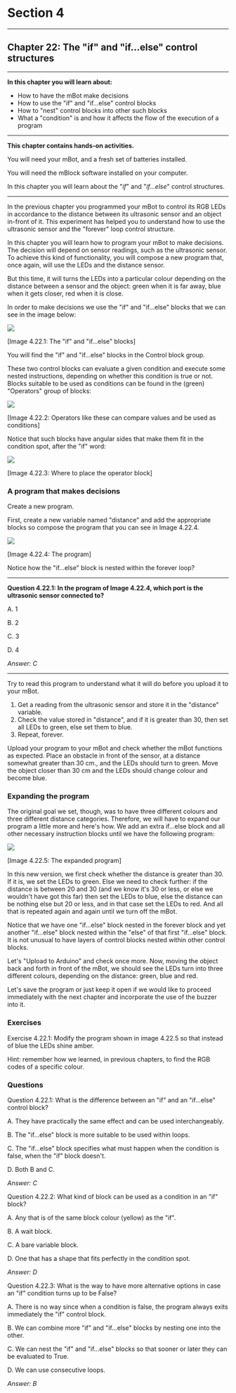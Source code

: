 # Section 4

---

## Chapter 22: The "if" and "if...else" control structures

---

**In this chapter you will learn about:**

* How to have the mBot make decisions
* How to use the "if" and "if...else" control blocks
* How to "nest" control blocks into other such blocks
* What a "condition" is and how it affects the flow of the execution of a program

---

**This chapter contains hands-on activities.**

You will need your mBot, and a fresh set of batteries installed.

You will need the mBlock software installed on your computer.

In this chapter you will learn about the "_if_" and "_if...else_" control structures.

---

In the previous chapter you programmed your mBot to control its RGB LEDs in accordance to the distance between its ultrasonic sensor and an object in-front of it. This experiment has helped you to understand how to use the ultrasonic sensor and the "forever" loop control structure.

In this chapter you will learn how to program your mBot to make decisions. The decision will depend on sensor readings, such as the ultrasonic sensor. To achieve this kind of functionality, you will compose a new program that, once again, will use the LEDs and the distance sensor. 

But this time, it will turns the LEDs into a particular colour depending on the distance between a sensor and the object: green when it is far away, blue when it gets closer, red when it is close.

In order to make decisions we use the "if" and "if...else" blocks that we can see in the image below:

![](/assets/Img.4.22.1.jpg)

\[Image 4.22.1: The "if" and "if...else" blocks\]

You will find the "if" and "if...else" blocks in the Control block group.

These two control blocks can evaluate a given condition and execute some nested instructions, depending on whether this condition is true or not. Blocks suitable to be used as conditions can be found in the \(green\) "Operators" group of blocks:

![](/assets/Img.4.22.2.jpg)

\[Image 4.22.2: Operators like these can compare values and be used as conditions\]

Notice that such blocks have angular sides that make them fit in the condition spot, after the "if" word:

![](/assets/Img.4.22.3.jpg)

\[Image 4.22.3: Where to place the operator block\]

### A program that makes decisions

Create a new program.

First, create a new variable named "distance" and add the appropriate blocks so compose the program that you can see in Image 4.22.4.

![](/assets/Img.4.22.4.jpg)

\[Image 4.22.4: The program\]

Notice how the "if...else" block is nested within the forever loop? 

---

**Question 4.22.1: In the program of Image 4.22.4, which port is the ultrasonic sensor connected to?**

A. 1

B. 2

C. 3

D. 4

_Answer: C_

---

Try to read this program to understand what it will do before you upload it to your mBot. 

1. Get a reading from the ultrasonic sensor and store it in the "distance" variable. 
2. Check the value stored in "distance", and if it is greater than 30, then set all LEDs to green, else set them to blue. 
3. Repeat, forever.

Upload your program to your mBot and check whether the mBot functions as expected. Place an obstacle in front of the sensor, at a distance somewhat greater than 30 cm., and the LEDs should turn to green. Move the object closer than 30 cm and the LEDs should change colour and become blue.

### Expanding the program

The original goal we set, though, was to have three different colours and three different distance categories. Therefore, we will have to expand our program a little more and here's how. We add an extra if...else block and all other necessary instruction blocks until we have the following program:

![](/assets/Img.4.22.5.jpg)

\[Image 4.22.5: The expanded program\]

In this new version, we first check whether the distance is greater than 30. If it is, we set the LEDs to green. Else we need to check further: if the distance is between 20 and 30 \(and we know it's 30 or less, or else we wouldn't have got this far\) then set the LEDs to blue, else the distance can be nothing else but 20 or less, and in that case set the LEDs to red. And all that is repeated again and again until we turn off the mBot.

Notice that we have one "if...else" block nested in the forever block and yet another "if...else" block nested within the "else" of that first "if...else" block. It is not unusual to have layers of control blocks nested within other control blocks.

Let's "Upload to Arduino" and check once more. Now, moving the object back and forth in front of the mBot, we should see the LEDs turn into three different colours, depending on the distance: green, blue and red.

Let's save the program or just keep it open if we would like to proceed immediately with the next chapter and incorporate the use of the buzzer into it.

### Exercises

Exercise 4.22.1: Modify the program shown in image 4.22.5 so that instead of blue the LEDs shine amber.

Hint: remember how we learned, in previous chapters, to find the RGB codes of a specific colour.

### Questions

Question 4.22.1: What is the difference between an "if" and an "if...else" control block?

A. They have practically the same effect and can be used interchangeably.

B. The "if...else" block is more suitable to be used within loops.

C. The "if...else" block specifies what must happen when the condition is false, when the "if" block doesn't.

D. Both B and C.

_Answer: C_

Question 4.22.2: What kind of block can be used as a condition in an "if" block?

A. Any that is of the same block colour \(yellow\) as the "if".

B. A wait block.

C. A bare variable block.

D. One that has a shape that fits perfectly in the condition spot.

_Answer: D_

Question 4.22.3: What is the way to have more alternative options in case an "if" condition turns up to be False?

A. There is no way since when a condition is false, the program always exits immediately the "if" control block.

B. We can combine more "if" and "if...else" blocks by nesting one into the other.

C. We can nest the "if" and "if...else" blocks so that  sooner or later they can be evaluated to True.

D. We can use consecutive loops.

_Answer: B_

